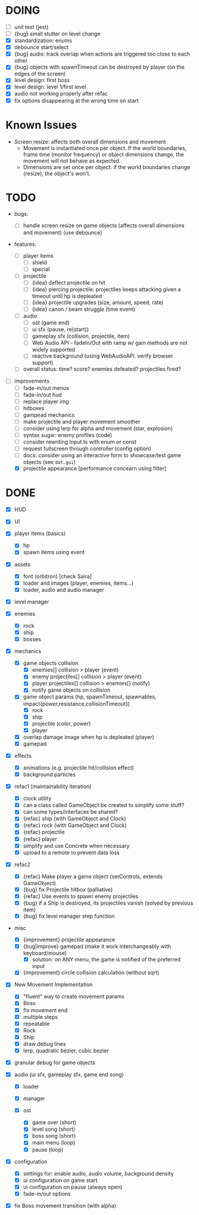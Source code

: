 # DOING

- [ ] unit test (jest)
- [ ] {bug} small stutter on level change
- [x] standardization: enums
- [x] debounce start/select
- [x] {bug} audio: track overlap when actions are triggered too close to each other
- [x] {bug} objects with spawnTimeout can be destroyed by player (on the edges of the screen)
- [x] level design: first boss
- [x] level design: level 1/first level
- [x] audio not working properly after refac
- [x] fix options disappearing at the wrong time on start

# Known Issues

- Screen resize: affects both overall dimensions and movement
  - Movement is instantiated once per object. If the world boundaries, frame time (monitor frequency) or object dimensions change, the movement will not behave as expected.
  - Dimensions are set once per object. if the world boundaries change (resize), the object's won't.

# TODO

- bugs:

  - [ ] handle screen resize on game objects (affects overall dimensions and movement) (use debounce)

- features:

  - [ ] player items
    - [ ] shield
    - [ ] special
  - [ ] projectile
    - [ ] {idea} deflect projectile on hit
    - [ ] {idea} piercing projectile: projectiles keeps attacking given a timeout until hp is depleated
    - [ ] {idea} projectile upgrades (size, amount, speed, rate)
    - [ ] {idea} canon / beam struggle (time event)
  - [ ] audio
    - [ ] ost (game end)
    - [ ] ui sfx (pause, re(start))
    - [ ] gameplay sfx (collision, projectile, item)
    - [ ] Web Audio API - fadeIn/Out with ramp w/ gain methods are not widely supported
    - [ ] reactive background (using WebAudioAPI. verify browser support)
  - [ ] overall status: time? score? enemies defeated? projectiles fired?

- [ ] improvements
  - [ ] fade-in/out menus
  - [ ] fade-in/out hud
  - [ ] replace player img
  - [ ] hitboxes
  - [ ] gampead mechanics
  - [ ] make projectile and player movement smoother
  - [ ] consider using lerp for alpha and movement (star, explosion)
  - [ ] syntax sugar: enemy profiles (code)
  - [ ] consider rewriting Input.ts with enum or const
  - [ ] request fullscreen through controller (config option)
  - [ ] docs: consider using an interactive form to showcase/test game objects (see `dat.gui`)
  - [x] projectile appearance [performance concearn using filter]

# DONE

- [x] HUD
- [x] UI
- [x] player items (basics)
  - [x] hp
  - [x] spawn items using event
- [x] assets
  - [x] font (orbitron) [check Saira]
  - [x] loader and images (player, enemies, items...)
  - [x] loader, audio and audio manager
- [x] level manager
- [x] enemies
  - [x] rock
  - [x] ship
  - [x] bosses
- [x] mechanics

  - [x] game objects collision
    - [x] enemies[] collision > player (event)
    - [x] enemy projectiles[] collision > player (event)
    - [x] player projectiles[] collision > enemies[] (notify)
    - [x] notify game objects on collision
  - [x] game object params (hp, spawnTimeout, spawnables, impact{power,resistance,collisionTimeout})
    - [x] rock
    - [x] ship
    - [x] projectile (color, power)
    - [x] player
  - [x] overlap damage image when hp is depleated (player)
  - [x] gamepad

- [x] effects

  - [x] animations (e.g. projectile hit/collision effect)
  - [x] background particles

- [x] refac1 (maintainability iteration)

  - [x] clock utility
  - [x] can a class called GameObject be created to simplify some stuff?
  - [x] can some types/interfaces be shared?
  - [x] {refac} ship (with GameObject and Clock)
  - [x] {refac} rock (with GameObject and Clock)
  - [x] {refac} projectile
  - [x] {refac} player
  - [x] simplify and use Concrete when necessary
  - [x] upload to a remote to prevent data loss

- [x] refac2

  - [x] {refac} Make player a game object (setControls, extends GameObject)
  - [x] {bug} fix Projectile hitbox (palliative)
  - [x] {refac} Use events to spawn enemy projectiles
  - [x] {bug} if a Ship is destroyed, its projectiles vanish (solved by previous item)
  - [x] {bug} fix level manager step function

- misc

  - [x] {improvement} projectile appearance
  - [x] {bug|improve} gamepad (make it work interchangeably with keyboard/mouse)
    - [x] solution: on ANY menu, the game is notified of the preferred input
  - [x] {improvement} circle collision calculation (without sqrt)

- [x] New Movement Implementation

  - [x] "fluent" way to create movement params
  - [x] Boss
  - [x] fix movement end
  - [x] multiple steps
  - [x] repeatable
  - [x] Rock
  - [x] Ship
  - [x] draw debug lines
  - [x] lerp, quadratic bezier, cubic bezier

- [x] granular debug for game objects
- [x] audio (ui sfx, gameplay sfx, game end song)

  - [x] loader
  - [x] manager
  - [x] ost

    - [x] game over (short)
    - [x] level song (short)
    - [x] boss song (short)
    - [x] main menu (loop)
    - [x] pause (loop)

- [x] configuration

  - [x] settings for: enable audio, audio volume, background density
  - [x] ui configuration on game start
  - [x] ui configuration on pause (always open)
  - [x] fade-in/out options

- [x] fix Boss movement transition (with alpha)
